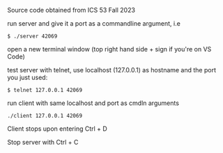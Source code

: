 Source code obtained from ICS 53 Fall 2023

run server and give it a port as a commandline argument, i.e
```
$ ./server 42069
```

open a new terminal window (top right hand side + sign if you're on VS Code)

test server with telnet, use localhost (127.0.0.1) as hostname and the port you just used:
```
$ telnet 127.0.0.1 42069
```

run client with same localhost and port as cmdln arguments
```
./client 127.0.0.1 42069
```
Client stops upon entering Ctrl + D

Stop server with Ctrl + C